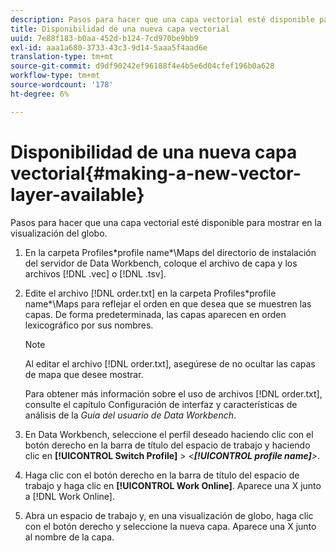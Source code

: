 ```yaml
---
description: Pasos para hacer que una capa vectorial esté disponible para mostrar en la visualización del globo.
title: Disponibilidad de una nueva capa vectorial
uuid: 7e88f183-b0aa-452d-b124-7cd970be9bb9
exl-id: aaa1a680-3733-43c3-9d14-5aaa5f4aad6e
translation-type: tm+mt
source-git-commit: d9df90242ef96188f4e4b5e6d04cfef196b0a628
workflow-type: tm+mt
source-wordcount: '178'
ht-degree: 6%

---
```


# Disponibilidad de una nueva capa vectorial{#making-a-new-vector-layer-available}

Pasos para hacer que una capa vectorial esté disponible para mostrar en la visualización del globo.

1. En la carpeta Profiles\*profile name*\Maps del directorio de instalación del servidor de Data Workbench, coloque el archivo de capa y los archivos [!DNL .vec] o [!DNL .tsv].
1. Edite el archivo [!DNL order.txt] en la carpeta Profiles\*profile name*\Maps para reflejar el orden en que desea que se muestren las capas. De forma predeterminada, las capas aparecen en orden lexicográfico por sus nombres.

   >[!NOTE]
   >
   >Al editar el archivo [!DNL order.txt], asegúrese de no ocultar las capas de mapa que desee mostrar.

   Para obtener más información sobre el uso de archivos [!DNL order.txt], consulte el capítulo Configuración de interfaz y características de análisis de la *Guía del usuario de Data Workbench*.

1. En Data Workbench, seleccione el perfil deseado haciendo clic con el botón derecho en la barra de título del espacio de trabajo y haciendo clic en **[!UICONTROL Switch Profile]** > *&lt;**[!UICONTROL profile name]**>*.
1. Haga clic con el botón derecho en la barra de título del espacio de trabajo y haga clic en **[!UICONTROL Work Online]**. Aparece una X junto a [!DNL Work Online].
1. Abra un espacio de trabajo y, en una visualización de globo, haga clic con el botón derecho y seleccione la nueva capa. Aparece una X junto al nombre de la capa.

